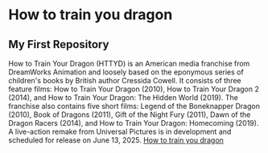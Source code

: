 # How to train you dragon
My First Repository
---
How to Train Your Dragon (HTTYD) is an American media franchise from DreamWorks Animation and loosely based on the eponymous series of children's books by British author Cressida Cowell. It consists of three feature films: How to Train Your Dragon (2010), How to Train Your Dragon 2 (2014), and How to Train Your Dragon: The Hidden World (2019). The franchise also contains five short films: Legend of the Boneknapper Dragon (2010), Book of Dragons (2011), Gift of the Night Fury (2011), Dawn of the Dragon Racers (2014), and How to Train Your Dragon: Homecoming (2019). A live-action remake from Universal Pictures is in development and scheduled for release on June 13, 2025.
[How to train you dragon](https://www.dreamworks.com/how-to-train-your-dragon)
